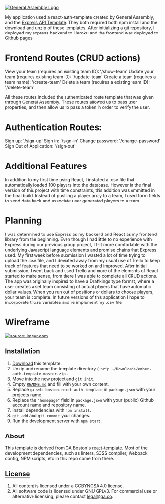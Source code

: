 [![General Assembly Logo](https://camo.githubusercontent.com/1a91b05b8f4d44b5bbfb83abac2b0996d8e26c92/687474703a2f2f692e696d6775722e636f6d2f6b6538555354712e706e67)](https://generalassemb.ly/education/web-development-immersive)

My application used a react-auth-template created by General Assembly, and the [Express API Template](https://git.generalassemb.ly/ga-wdi-boston/express-api-template). They both required both npm install and the download and unzip of these templates. After initializing a git repository, I deployed my express backend to Heroku and the frontend was deployed to Github pages.

# Frontend Routes (CRUD actions)
View your team (requires an existing team ID): '/show-team'
Update your team (requires existing team ID): '/update-team'
Create a team (requires a team name): '/create-team'
Delete a team (requires a existing team ID): '/delete-team'

All these routes included the authenticated route template that was given through General Assembly. These routes allowed us to pass user properties, and then allow us to pass a token in order to verify the user. 


# Authentication Routes:
Sign up: '/sign-up'
Sign in: '/sign-in'
Change password: '/change-password'
Sign Out of Application: '/sign-out'

# Additional Features

In addition to my first time using React, I installed a .csv file that automatically loaded 100 players into the database. However in the final version of this project with time constraints, this addition was ommitted in the final build. Instead of pushing a player array to a team, I used form fields to send data back and associate user generated players to a team.

# Planning

I was determined to use Express as my backend and React as my frontend library from the beginning. Even though I had little to no experience with Express during our previous group project, I felt more comfortable with the underlying Javascript language elements and promise chains that Express used. My first week before submission I wasted a lot of time trying to upload the .csv file, and I deviated away from my usual use of Trello to keep track of features that need to be worked on and improved. After initial submission, I went back and used Trello and more of the elements of React started to make sense, from there I was able to complete all CRUD actions. The app was originally inspired to have a Draftkings type format, where a user creates a set team consisting of actual players that have automatic dollar values. When you run out of positions or dollars to choose players, your team is complete. In future versions of this application I hope to incorporate those variables and re implement my .csv file

# Wireframe
<a href="https://imgur.com/PWwOkWq"><img src="https://i.imgur.com/PWwOkWq.jpg" title="source: imgur.com" /></a>


## Installation

1. [Download](../../archive/master.zip) this template.
1. Unzip and rename the template directory (`unzip ~/Downloads/ember-auth-template-master.zip`).
1. Move into the new project and `git init`.
1. Empty [`README.md`](README.md) and fill with your own content.
1. Replace `ga-wdi-boston.react-auth-template` in `package.json` with your
   projects name.
1. Replace the `"homepage"` field in `package.json` with your (public) Github
   account name and repository name.
1. Install dependencies with `npm install`.
1. `git add` and `git commit` your changes.
1. Run the development server with `npm start`.

## About

This template is derived from GA Boston's [react-template](https://git.generalassemb.ly/ga-wdi-boston/react-template).
Most of the development dependencies, such as linters, SCSS compiler, Webpack
config, NPM scripts, etc in this repo come from there.


## [License](LICENSE)

1.  All content is licensed under a CC­BY­NC­SA 4.0 license.
1.  All software code is licensed under GNU GPLv3. For commercial use or
    alternative licensing, please contact legal@ga.co.
